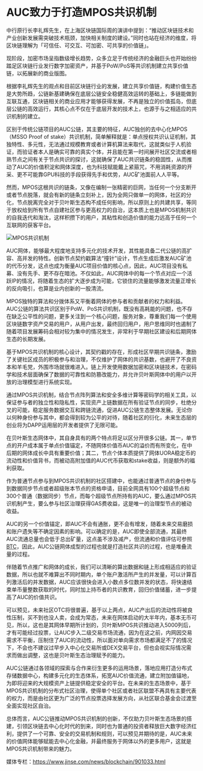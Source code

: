 # **AUC致力于打造MPOS共识机制**

中行原行长李礼辉先生，在上海区块链国际周的演讲中提到：“推动区块链技术和产业创新发展需突破技术瓶颈，加快相关制度的建设。”同时也站在经济的维度，将区块链理解为「可信任、可交互、可加密、可共享的价值链」。

现阶段，加密市场呈指数级增长趋势，众多立足于传统经济的金融巨头也开始纷纷踏足区块链行业发行数字加密资产，并基于PoW/PoS等共识机制建立共享价值链，以拓展新的商业版图。

根据李礼辉先生的观点和目前区块链行业的发展，建立共享价值链，构建价值生态是大势所趋，公链新基建确保在底层公链安全稳健高效运转的基础上，多链能做到互联互通，区块链相关的商业应用才能够获得发展，不再是独立的价值孤岛，但底层公链的高效运行，其核心点不仅在于底层开发的技术上，也源于与之相适应的共识机制的建立。




区别于传统公链项目的AUC公链，其主要的特征，AUC独创的去中心化MPOS（MSSO Proof of stake）共识机制，简单解释就是：单点授权共识认证机制，其独特性、多元性，无法通过规模教育或者计算机算法来取代，这就类似于人机验证，而验证者本人是确实可靠的真实个体，并且能在第一时间展开社区交流或者相熟节点之间有关于节点共识的探讨，这就确保了AUC共识链条的稳固性，从而推动了AUC的价值积淀和网体深度，也为科技赋能戴上紧箍咒，不用消耗资源的开采、更不可能靠GPU科技的手段获得先手和优势，AUC矿池面前人人平等。

然而，MPOS这根共识的链条，又像在编制一张精密的巨网，当任何一个分支断开或者节点脱落，就会有新的链条立刻补上，因为全网只做单一的网体，社区的分化，节点脱离完全对于贝叶斯生态构不成任何影响，所以原则上的共建共享，等同于放权给到所有节点自建社区参与更高权力的自治，这本质上也是MPOS机制共识的自我迭代和淘汰，这样积攒下的用户，其粘性和创造价值的能力远高于任何一个互联网的获客平台。

![MPOS共识机制](https://github.com/AUC-IO/AUC--DAPP/blob/main/MPOS%E5%85%B1%E8%AF%86%E6%9C%BA%E5%88%B6%E6%B5%81%E7%A8%8B%E5%9B%BE.png)

AUC网体，能够最大程度地支持多元化的技术开发，其性能具备二代公链的高扩容、高并发的特性。创新节点契约戳算法“撞针”设计，节点生成后激发AUC矿池的代币分发，这点也成为衡量AUC项目价值的核心点，因此，AUC项目没有私募、没有先手、更不存在暗池。不仅如此，AUC网体中的每一个节点对应一个活跃IP的情况，将随着生态的扩大逐步成为可能，它锁住的流量能够激发流量正增长的反向吸引，也算是业内创新的一股清流。

MPOS独特的算法和分拨体系又平衡着网体的参与者和贡献者的权力和利益。AUC公链的算法共识区别于PoW、PoS共识机制，既没有高耗能的问题，也不存在缺乏公平性的问题，更多关注到一个核心问题，服务对象，尊重我们每一个使用区块链数字资产交易的用户，从用户出发，最终回归用户，用户思维同时也遏制了随着项目发展筹码会相对较为集中的情况发生，非常利于早期社区建设和后期网体生态的长期发展。

基于MPOS共识机制的核心设计，其契约戳的存在，形成社区早期共识链条，激励了关键社区成员的积极参与和治理，不仅维护了网体的共识基数，也避开了不良资本和羊毛党，外围市场就很难进入。链上开发使用数据加密和区块链技术，在密码学和技术层面确保了数据的可靠性和防篡改能力，并允许贝叶斯网体中的用户以开放的治理模型进行系统实现。

通过MPOS共识机制，结合节点阵列算法和安全多维计算等密码学的相关工具，以保证参与者的独立性和隐私性，实现资产上链数据在所有验证节点的同步，杜绝分叉的可能，稳定服务数据交互和跨链流通，促进AUC公链生态整体发展。无论你以何种身份参与其中，都会得到较为公平的对待，随着社区的衍化，未来生态层的创业将为DAPP运用层的开发者提供了无限可能。

在贝叶斯生态网体中，其自身具有的两个特点将足以区分开很多公链。其一，单节点的开户成本属于单点价值锚定，不随网体价值币AUC的溢价而有所变化，在中后期的网体成长中具有重要价值；其二，节点个体本质提供了网体UORA稳定币的流动性和价值背书，而被动高附加值的AUC代币获取和stake收益，则是额外的福利获取。

作为普通节点参与到MPOS共识机制的社区搭建中，也能通过普通节点的身份参与到数据同步节点或者超级账本节点的资格申请，目前全网具有100个超级节点和300个普通（数据同步）节点，而每个超级节点所持有的AUC，要么通过MPOS共识机制产生，要么参与社区治理获得GAS费收益，这是唯一的治理型节点的被动收益。

AUC的另一个价值锚定，即AUC不会有通胀，更不会有增发，随着未来交易磨损和账户遗失等不确定因素的影响。可以确定的是，AUC即使全部流通，其最终AUC流通总量也会低于总出矿量，这点虽不涉及减产，但流通和价值评估可参照[BTC](https://link.jinse.com/s/4gxEl2?coin_keyword=1&coin=bitcoin "BTC")，因此，AUC公链网体成型的过程也就是打造社区共识的过程，也是堆叠流量的过程。

伴随着节点推广和网体的成长，我们可以清晰的算出数据和链上形成相适应的验证数据，所以也就不难算出不同时期内，单个账户激活所产生的并发量，可以计算百列激活后的并发数据，AUC应该很快会进入小数点多位数并发的状态，将快速结束单币量整数获取的时代，同时加上持币者的共识教育，回归价值储蓄，进一步提高了AUC的价值共识。

可以预见，未来社区OTC将很普遍，基于以上两点，AUC产出后的流动性将被良性压制，买不到也没人卖，会成为常态，未来在网体启动的大半年内，基本无币可见，所以，这也是其网体早期所计划的，贝叶斯MPOS共识推动进入5000列后，才有可能经过投票，让AUC步入二级交易市场流通，因为在这之前，内网因交易需求不平衡，压制住了AUC的流动性，所以面对单向需求市场都满足不了的情况下，不会也不建议过早步入中心化交易所或DEX交易平台，但也会视实际情况需求而做出调整，这也是贝叶斯生态治理赋予的能力。

AUC公链通过各领域的探索与合作来衍生更多的运用场景，落地应用打造分布式存储数据中心，构建多元化的生态体系，拓宽AUC价值流通，建立附加值锚地，为即将迎来的大规模资产上链提供稳定安全的平台。在未来的生态场景中，基于MPOS共识机制的分布式社区治理，使得单个社区或者社区联盟不再具有主要代表的权力，而是由社区更为广泛的节点投票选择发展方向，从社区联合基金会过渡至全面实现社区自治。

总体而言，AUC公链推动MPOS共识机制的创新，不仅助力贝叶斯生态场景的搭建，引领区块链去中心化时代的到来，同时也为普通的投资者释放巨大数字经济红利，提供了一个可靠、安全的交易机制和规则，可以预见并期待的是，AUC未来的价值网体能够赋能去中心化金融，并最终服务于网体以外的更多用户，这就是MPOS共识机制带来的魅力。




媒体专栏：https://www.jinse.com/news/blockchain/901033.html
